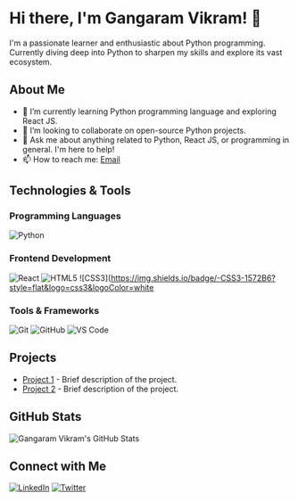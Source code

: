 # Hi there, I'm Gangaram Vikram! 👋

I'm a passionate learner and enthusiastic about Python programming. Currently diving deep into Python to sharpen my skills and explore its vast ecosystem.

## About Me

- 🌱 I’m currently learning Python programming language and exploring React JS.
- 👯 I’m looking to collaborate on open-source Python projects.
- 💬 Ask me about anything related to Python, React JS, or programming in general. I'm here to help!
- 📫 How to reach me: [Email](mailto:gangaramvikramvicky@gmail.com)

## Technologies & Tools

### Programming Languages
![Python](https://img.shields.io/badge/-Python-3776AB?style=flat&logo=python&logoColor=white)

### Frontend Development
![React](https://img.shields.io/badge/-React-61DAFB?style=flat&logo=react&logoColor=white)
![HTML5](https://img.shields.io/badge/-HTML5-E34F26?style=flat&logo=html5&logoColor=white)
![CSS3](https://img.shields.io/badge/-CSS3-1572B6?style=flat&logo=css3&logoColor=white


### Tools & Frameworks
![Git](https://img.shields.io/badge/-Git-F05032?style=flat&logo=git&logoColor=white)
![GitHub](https://img.shields.io/badge/-GitHub-181717?style=flat&logo=github&logoColor=white)
![VS Code](https://img.shields.io/badge/-VS%20Code-007ACC?style=flat&logo=visual-studio-code&logoColor=white)

## Projects

- [Project 1](link-to-project) - Brief description of the project.
- [Project 2](link-to-project) - Brief description of the project.

## GitHub Stats

![Gangaram Vikram's GitHub Stats](https://github-readme-stats.vercel.app/api?username=gangaram-vikram&show_icons=true&theme=dark)

## Connect with Me

[![LinkedIn](https://img.shields.io/badge/-LinkedIn-0077B5?style=flat&logo=linkedin&logoColor=white)](https://www.linkedin.com/in/your-linkedin-profile/)
[![Twitter](https://img.shields.io/badge/-Twitter-1DA1F2?style=flat&logo=twitter&logoColor=white)](https://twitter.com/your-twitter-profile)

